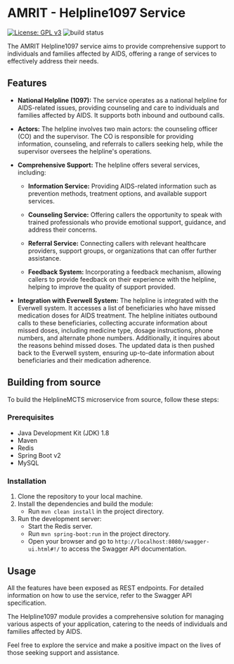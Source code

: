 # AMRIT - Helpline1097 Service

[![License: GPL v3](https://img.shields.io/badge/License-GPLv3-blue.svg)](https://www.gnu.org/licenses/gpl-3.0) ![build status](https://github.com/PSMRI/Helpline1097-API/actions/workflows/sast-and-package.yml/badge.svg)

The AMRIT Helpline1097 service aims to provide comprehensive support to individuals and families affected by AIDS, offering a range of services to effectively address their needs.

## Features

- **National Helpline (1097):** The service operates as a national helpline for AIDS-related issues, providing counseling and care to individuals and families affected by AIDS. It supports both inbound and outbound calls.

- **Actors:** The helpline involves two main actors: the counseling officer (CO) and the supervisor. The CO is responsible for providing information, counseling, and referrals to callers seeking help, while the supervisor oversees the helpline's operations.

- **Comprehensive Support:** The helpline offers several services, including:

  - **Information Service:** Providing AIDS-related information such as prevention methods, treatment options, and available support services.
  
  - **Counseling Service:** Offering callers the opportunity to speak with trained professionals who provide emotional support, guidance, and address their concerns.
  
  - **Referral Service:** Connecting callers with relevant healthcare providers, support groups, or organizations that can offer further assistance.
  
  - **Feedback System:** Incorporating a feedback mechanism, allowing callers to provide feedback on their experience with the helpline, helping to improve the quality of support provided.

- **Integration with Everwell System:** The helpline is integrated with the Everwell system. It accesses a list of beneficiaries who have missed medication doses for AIDS treatment. The helpline initiates outbound calls to these beneficiaries, collecting accurate information about missed doses, including medicine type, dosage instructions, phone numbers, and alternate phone numbers. Additionally, it inquires about the reasons behind missed doses. The updated data is then pushed back to the Everwell system, ensuring up-to-date information about beneficiaries and their medication adherence.

## Building from source

To build the HelplineMCTS microservice from source, follow these steps:

### Prerequisites

- Java Development Kit (JDK) 1.8
- Maven
- Redis
- Spring Boot v2
- MySQL

### Installation

1. Clone the repository to your local machine.
2. Install the dependencies and build the module:
   - Run `mvn clean install` in the project directory.
3. Run the development server:
   - Start the Redis server.
   - Run `mvn spring-boot:run` in the project directory.
   - Open your browser and go to `http://localhost:8080/swagger-ui.html#!/` to access the Swagger API documentation.

## Usage

All the features have been exposed as REST endpoints. For detailed information on how to use the service, refer to the Swagger API specification.

The Helpline1097 module provides a comprehensive solution for managing various aspects of your application, catering to the needs of individuals and families affected by AIDS.

Feel free to explore the service and make a positive impact on the lives of those seeking support and assistance.
